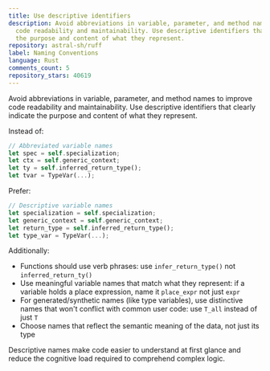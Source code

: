 ```yaml
---
title: Use descriptive identifiers
description: Avoid abbreviations in variable, parameter, and method names to improve
  code readability and maintainability. Use descriptive identifiers that clearly indicate
  the purpose and content of what they represent.
repository: astral-sh/ruff
label: Naming Conventions
language: Rust
comments_count: 5
repository_stars: 40619
---
```


Avoid abbreviations in variable, parameter, and method names to improve code readability and maintainability. Use descriptive identifiers that clearly indicate the purpose and content of what they represent.

Instead of:
```rust
// Abbreviated variable names
let spec = self.specialization;
let ctx = self.generic_context;
let ty = self.inferred_return_type();
let tvar = TypeVar(...);
```

Prefer:
```rust
// Descriptive variable names
let specialization = self.specialization;
let generic_context = self.generic_context;
let return_type = self.inferred_return_type();
let type_var = TypeVar(...);
```

Additionally:
- Functions should use verb phrases: use `infer_return_type()` not `inferred_return_ty()`
- Use meaningful variable names that match what they represent: if a variable holds a place expression, name it `place_expr` not just `expr`
- For generated/synthetic names (like type variables), use distinctive names that won't conflict with common user code: use `T_all` instead of just `T`
- Choose names that reflect the semantic meaning of the data, not just its type

Descriptive names make code easier to understand at first glance and reduce the cognitive load required to comprehend complex logic.